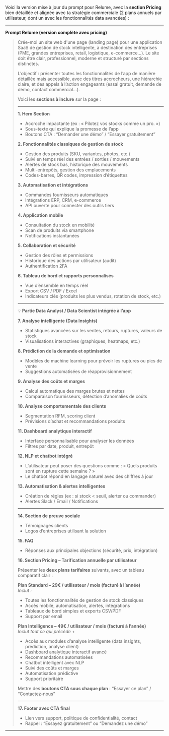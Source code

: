 Voici la version mise à jour du prompt pour Relume, avec la **section Pricing** bien détaillée et alignée avec ta stratégie commerciale (2 plans annuels par utilisateur, dont un avec les fonctionnalités data avancées) :

---

**Prompt Relume (version complète avec pricing)**

> Crée-moi un site web d'une page (landing page) pour une application SaaS de gestion de stock intelligente, à destination des entreprises (PME, grandes entreprises, retail, logistique, e-commerce…). Le site doit être clair, professionnel, moderne et structuré par sections distinctes.  
>
> L’objectif : présenter toutes les fonctionnalités de l’app de manière détaillée mais accessible, avec des titres accrocheurs, une hiérarchie claire, et des appels à l’action engageants (essai gratuit, demande de démo, contact commercial…).
>
> Voici les **sections à inclure** sur la page :
>
> ---
>
> **1. Hero Section**  
> - Accroche impactante (ex : « Pilotez vos stocks comme un pro. »)  
> - Sous-texte qui explique la promesse de l’app  
> - Boutons CTA : “Demander une démo” / “Essayer gratuitement”
>
> **2. Fonctionnalités classiques de gestion de stock**  
> - Gestion des produits (SKU, variantes, photos, etc.)  
> - Suivi en temps réel des entrées / sorties / mouvements  
> - Alertes de stock bas, historique des mouvements  
> - Multi-entrepôts, gestion des emplacements  
> - Codes-barres, QR codes, impression d’étiquettes  
>
> **3. Automatisation et intégrations**  
> - Commandes fournisseurs automatiques  
> - Intégrations ERP, CRM, e-commerce  
> - API ouverte pour connecter des outils tiers  
>
> **4. Application mobile**  
> - Consultation du stock en mobilité  
> - Scan de produits via smartphone  
> - Notifications instantanées
>
> **5. Collaboration et sécurité**  
> - Gestion des rôles et permissions  
> - Historique des actions par utilisateur (audit)  
> - Authentification 2FA
>
> **6. Tableau de bord et rapports personnalisés**  
> - Vue d’ensemble en temps réel  
> - Export CSV / PDF / Excel  
> - Indicateurs clés (produits les plus vendus, rotation de stock, etc.)
>
> ---
>
> 💡 **Partie Data Analyst / Data Scientist intégrée à l’app**  
>
> **7. Analyse intelligente (Data Insights)**  
> - Statistiques avancées sur les ventes, retours, ruptures, valeurs de stock  
> - Visualisations interactives (graphiques, heatmaps, etc.)
>
> **8. Prédiction de la demande et optimisation**  
> - Modèles de machine learning pour prévoir les ruptures ou pics de vente  
> - Suggestions automatisées de réapprovisionnement
>
> **9. Analyse des coûts et marges**  
> - Calcul automatique des marges brutes et nettes  
> - Comparaison fournisseurs, détection d’anomalies de coûts
>
> **10. Analyse comportementale des clients**  
> - Segmentation RFM, scoring client  
> - Prévisions d’achat et recommandations produits
>
> **11. Dashboard analytique interactif**  
> - Interface personnalisable pour analyser les données  
> - Filtres par date, produit, entrepôt
>
> **12. NLP et chatbot intégré**  
> - L’utilisateur peut poser des questions comme : « Quels produits sont en rupture cette semaine ? »  
> - Le chatbot répond en langage naturel avec des chiffres à jour
>
> **13. Automatisation & alertes intelligentes**  
> - Création de règles (ex : si stock < seuil, alerter ou commander)  
> - Alertes Slack / Email / Notifications
>
> ---
>
> **14. Section de preuve sociale**  
> - Témoignages clients  
> - Logos d’entreprises utilisant la solution
>
> **15. FAQ**  
> - Réponses aux principales objections (sécurité, prix, intégration)
>
> **16. Section Pricing – Tarification annuelle par utilisateur**  
>
> Présenter les **deux plans tarifaires** suivants, avec un tableau comparatif clair :
>
> **Plan Standard – 29€ / utilisateur / mois (facturé à l’année)**  
> _Inclut :_  
> - Toutes les fonctionnalités de gestion de stock classiques  
> - Accès mobile, automatisation, alertes, intégrations  
> - Tableaux de bord simples et exports CSV/PDF  
> - Support par email
>
> **Plan Intelligence – 49€ / utilisateur / mois (facturé à l’année)**  
> _Inclut tout ce qui précède +_  
> - Accès aux modules d’analyse intelligente (data insights, prédiction, analyse client)  
> - Dashboard analytique interactif avancé  
> - Recommandations automatisées  
> - Chatbot intelligent avec NLP  
> - Suivi des coûts et marges  
> - Automatisation prédictive  
> - Support prioritaire
>
> Mettre des **boutons CTA sous chaque plan** : “Essayer ce plan” / “Contactez-nous”
>
> ---
>
> **17. Footer avec CTA final**  
> - Lien vers support, politique de confidentialité, contact  
> - Rappel : “Essayez gratuitement” ou “Demandez une démo”

---

